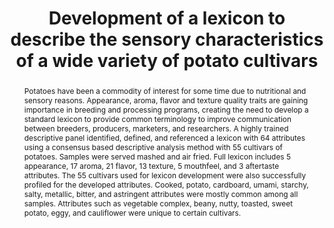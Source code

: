 ---
abstract: Potatoes have been a commodity of interest for some time due to nutritional and sensory reasons. Appearance, aroma, flavor and texture quality traits are gaining importance in breeding and processing programs, creating the need to develop a standard lexicon to provide common terminology to improve communication between breeders, producers, marketers, and researchers. A highly trained descriptive panel identified, defined, and referenced a lexicon with 64 attributes using a consensus based descriptive analysis method with 55 cultivars of potatoes. Samples were served mashed and air fried. Full lexicon includes 5 appearance, 17 aroma, 21 flavor, 13 texture, 5 mouthfeel, and 3 aftertaste attributes. The 55 cultivars used for lexicon development were also successfully profiled for the developed attributes. Cooked, potato, cardboard, umami, starchy, salty, metallic, bitter, and astringent attributes were mostly common among all samples. Attributes such as vegetable complex, beany, nutty, toasted, sweet potato, eggy, and cauliflower were unique to certain cultivars.
#author_notes:
authors:
- admin
- Edgar Chambers IV
- Sastry S. Jayanty
- Vidyasagar Sathuvalli Rajakalyan
- David G. Holm
- Martin Talavera
#date: "2015-09-01T00:00:00Z"
doi: "https://doi.org/10.1111/joss.12577"
featured: false
image:
  #caption: 'Image credit: [**Chetan**](https://unsplash.com/photos/jdD8gXaTZsc)'
  focal_point: ""
  preview_only: false
projects: []
publication: '*Journal of Sensory Studies, 35*(4)'
publication_short: ""
publication_types:
- "2"
publishDate: "2020-05-01T00:00:00Z"
#slides: example
summary: Lorem ipsum dolor sit amet, consectetur adipiscing elit. Duis posuere tellus ac convallis placerat. Proin tincidunt magna sed ex sollicitudin condimentum.
tags:
- Source Themes
title: Development of a lexicon to describe the sensory characteristics of a wide variety of potato cultivars
url_code: ""
url_dataset: ""
url_pdf: http://arxiv.org/pdf/1512.04133v1
#url_poster: ""
#url_project: ""
#url_slides: ""
url_source: ""
#url_video: ""
---